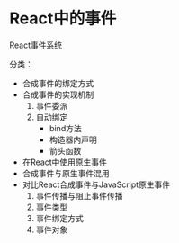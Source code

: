 # React中的事件

React事件系统

分类：

* 合成事件的绑定方式
* 合成事件的实现机制
  1. 事件委派
  2. 自动绑定
     * bind方法
     * 构造器内声明
     * 箭头函数
* 在React中使用原生事件
* 合成事件与原生事件混用
* 对比React合成事件与JavaScript原生事件
  1. 事件传播与阻止事件传播
  2. 事件类型
  3. 事件绑定方式
  4. 事件对象
